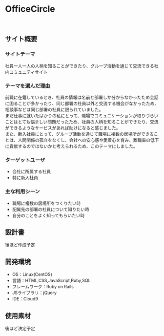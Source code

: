 # OfficeCircle
​
## サイト概要
### サイトテーマ
社員一人一人の人柄を知ることができたり、グループ活動を通じて交流できる社内コミュニティサイト
​
### テーマを選んだ理由
前職に在籍しているとき、社員の情報は名前と部署しか分からなかったため会話に困ることが多かったり、同じ部署の社員以外と交流する機会がなかったため、相談事などは同じ部署の社員に限られていました。  
まだ仕事に就いたばかりの私にとって、職場でコミュニケーションが取りづらいことはとても悩ましい問題だったため、社員の人柄を知ることができたり、交流ができるようなサービスがあれば助けになると感じました。  
また、新入社員にとって、グループ活動を通じて職場に複数の居場所ができることは、人間関係の孤立をなくし、会社への安心感や愛着心を育み、離職率の低下に貢献するのではないかと考えられるため、このテーマにしました。

### ターゲットユーザ
- 会社に所属する社員
- 特に新入社員

### 主な利用シーン
- 職場に複数の居場所をつくりたい時
- 配属先の部署の社員について知りたい時
- 自分のことをよく知ってもらいたい時

## 設計書
後ほど作成予定
​
## 開発環境
- OS：Linux(CentOS)
- 言語：HTML,CSS,JavaScript,Ruby,SQL
- フレームワーク：Ruby on Rails
- JSライブラリ：jQuery
- IDE：Cloud9

## 使用素材
後ほど決定予定
